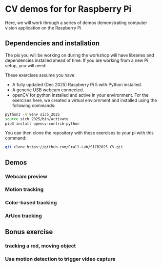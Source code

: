# CV demos for for Raspberry Pi
Here, we will work through a series of demos demonstrating computer vision application on the Raspberry Pi

## Dependencies and installation
The pis you will be working on during the workshop will have libraries and dependencies installed ahead of time. If you are working from a new Pi setup, you will need:

These exercises assume you have:
- A fully updated (Dec 2025) Raspberry Pi 5 with Python installed.
- A generic USB webcam connected.
- openCV for python installed and active in your environment. For the exercises here, we created a virtual enviornment and installed using the following commands:

```bash
python3 -m venv sicb_2025
source sicb_2025/bin/activate
pip3 install opencv-contrib-python
```
You can then clone the repository with these exercises to your pi with this command:

```bash
git clone https://github.com/Crall-Lab/SICB2025_CV.git
```

## Demos
### Webcam preview
### Motion tracking
### Color-based tracking
### ArUco tracking

## Bonus exercise
### tracking a red, moving object
### Use motion detection to trigger video capture